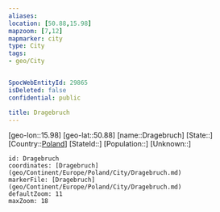 ```yaml
---
aliases: 
location: [50.88,15.98]
mapzoom: [7,12] 
mapmarker: city 
type: City
tags:
- geo/City


SpocWebEntityId: 29865
isDeleted: false
confidential: public

title: Dragebruch
---
```

[geo-lon::15.98]
[geo-lat::50.88]
[name::Dragebruch]
[State::]
[Country::[Poland](geo/Continent/Europe/Poland.md)]
[StateId::]
[Population::]
[Unknown::]


```leaflet
id: Dragebruch
coordinates: [Dragebruch](geo/Continent/Europe/Poland/City/Dragebruch.md)
markerFile: [Dragebruch](geo/Continent/Europe/Poland/City/Dragebruch.md)
defaultZoom: 11 
maxZoom: 18
```


